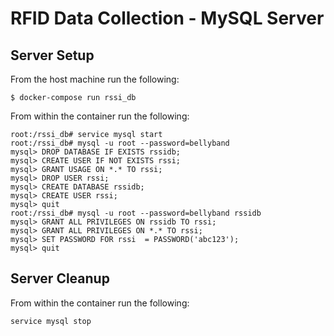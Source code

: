 # RFID Data Collection - MySQL Server

## Server Setup
From the host machine run the following:
```
$ docker-compose run rssi_db
```

From within the container run the following:
```
root:/rssi_db# service mysql start
root:/rssi_db# mysql -u root --password=bellyband
mysql> DROP DATABASE IF EXISTS rssidb;
mysql> CREATE USER IF NOT EXISTS rssi;
mysql> GRANT USAGE ON *.* TO rssi;
mysql> DROP USER rssi;
mysql> CREATE DATABASE rssidb;
mysql> CREATE USER rssi;
mysql> quit
root:/rssi_db# mysql -u root --password=bellyband rssidb
mysql> GRANT ALL PRIVILEGES ON rssidb TO rssi;
mysql> GRANT ALL PRIVILEGES ON *.* TO rssi;
mysql> SET PASSWORD FOR rssi  = PASSWORD('abc123');
mysql> quit
```

## Server Cleanup
From within the container run the following:
```
service mysql stop
```
